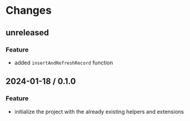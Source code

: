 # Changes

## unreleased

### Feature

- added `insertAndRefreshRecord` function

## 2024-01-18 / 0.1.0

### Feature

- initialize the project with the already existing helpers and extensions
